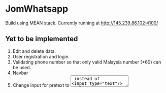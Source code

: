 JomWhatsapp
===================

Build using MEAN stack.
Currently running at http://145.239.86.102:4100/

Yet to be implemented
------------

1. Edit and delete data.
2. User registration and login.
3. Validating phone number so that only valid Malaysia number (+60) can be used.
4. Navbar
5. Change input for pretext to <textarea> instead of <input type="text"/> .
6. Automatically convert added pretext from plain text to url encoded text.
